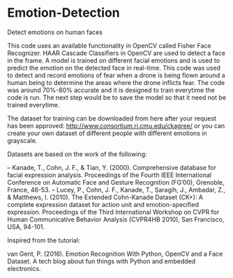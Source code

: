 # Emotion-Detection
Detect emotions on human faces

This code uses an available functionality in OpenCV called Fisher Face Recognizer. HAAR Cascade Classifiers in OpenCV are used to detect a face in the frame. A model is trained on different facial emotions and is used to predict the emotion on the detected face in real-time. This code was used to detect and record emotions of fear when a drone is being flown around a human being to determine the areas where the drone inflicts fear. The code was around 70%-80% accurate and it is designed to train everytime the code is run. The next step would be to save the model so that it need not be trained everytime.

The dataset for training can be downloaded from here after your request has been approved: http://www.consortium.ri.cmu.edu/ckagree/
or you can create your own dataset of different people with different emotions in grayscale.


Datasets are based on the work of the following:

– Kanade, T., Cohn, J. F., & Tian, Y. (2000). Comprehensive database for facial expression analysis. Proceedings of the Fourth IEEE International Conference on Automatic Face and Gesture Recognition (FG’00), Grenoble, France, 46-53.
– Lucey, P., Cohn, J. F., Kanade, T., Saragih, J., Ambadar, Z., & Matthews, I. (2010). The Extended Cohn-Kanade Dataset (CK+): A complete expression dataset for action unit and emotion-specified expression. Proceedings of the Third International Workshop on CVPR for Human Communicative Behavior Analysis (CVPR4HB 2010), San Francisco, USA, 94-101.

Inspired from the tutorial:

van Gent, P. (2016). Emotion Recognition With Python, OpenCV and a Face Dataset. A tech blog about fun things with Python and embedded electronics.
